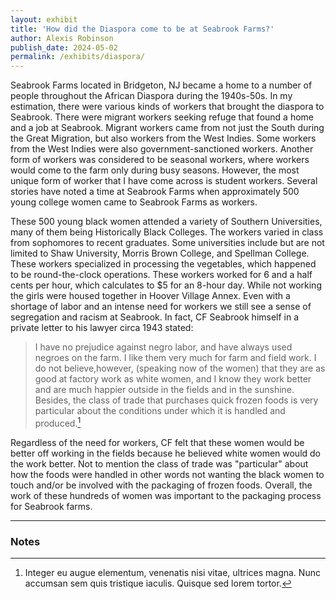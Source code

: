```yaml
---
layout: exhibit
title: 'How did the Diaspora come to be at Seabrook Farms?'
author: Alexis Robinson
publish_date: 2024-05-02
permalink: /exhibits/diaspora/
---
```


Seabrook Farms located in Bridgeton, NJ became a home to a number of people throughout the African Diaspora during the 1940s-50s. In my estimation, there were various kinds of workers that brought the diaspora to Seabrook. There were migrant workers seeking refuge that found a home and a job at Seabrook. Migrant workers came from not just the South during the Great Migration, but also workers from the West Indies. Some workers from the West Indies were also government-sanctioned workers. Another form of workers was considered to be seasonal workers, where workers would come to the farm only during busy seasons. However, the most unique form of worker that I have come across is student workers. Several stories have noted a time at Seabrook Farms when approximately 500 young college women came to Seabrook Farms as workers.

These 500 young black women attended a variety of Southern Universities, many of them being Historically Black Colleges. The workers varied in class from sophomores to recent graduates. Some universities include but are not limited to Shaw University, Morris Brown College, and Spellman College. These workers specialized in processing the vegetables, which happened to be round-the-clock operations. These workers worked for 6 and a half cents per hour, which calculates to $5 for an 8-hour day. While not working the girls were housed together in Hoover Village Annex. Even with a shortage of labor and an intense need for workers we still see a sense of segregation and racism at Seabrook. In fact, CF Seabrook himself in a private letter to his lawyer circa 1943 stated:

>I have no prejudice against negro labor, and have always used negroes on the farm. I like them very much for farm and field work. I do not believe,however, (speaking now of the women) that they are as good at factory work as white women, and I know they work better and are much happier outside in the fields and in the sunshine. Besides, the class of trade that purchases quick frozen foods is very particular about the conditions under which it is handled and produced.[^1]

Regardless of the need for workers, CF felt that these women would be better off working in the fields because he believed white women would do the work better. Not to mention the class of trade was "particular" about how the foods were handled in other words not wanting the black women to touch and/or be involved with the packaging of frozen foods. Overall, the work of these hundreds of women was important to the packaging process for Seabrook farms.

---

### Notes

[^1]: Integer eu augue elementum, venenatis nisi vitae, ultrices magna. Nunc accumsan sem quis tristique iaculis. Quisque sed lorem tortor.
